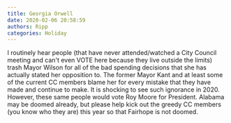 ```yaml
---
title: Georgia Orwell
date: 2020-02-06 20:58:59
authors: Ripp
categories: Holiday
---
```


 I routinely hear people (that have never attended/watched a City Council meeting and can't even VOTE here because they live outside the limits) trash Mayor Wilson for all of the bad spending decisions that she has actually stated her opposition to.  The former Mayor Kant and at least some of the current CC members blame her for every mistake that they have made and continue to make.  It is shocking to see such ignorance in 2020.  However, these same people would vote Roy Moore for President.  Alabama may be doomed already, but please help kick out the greedy CC members (you know who they are) this year so that Fairhope is not doomed.